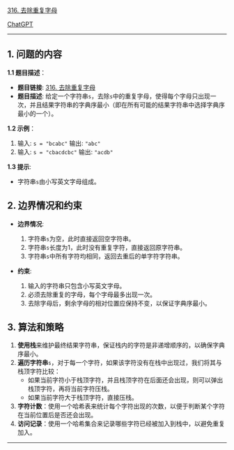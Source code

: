 [316. 去除重复字母](https://leetcode.cn/problems/remove-duplicate-letters)

[ChatGPT](https://chat.openai.com/share/0d04ee75-91e1-4547-8da8-3945cbbcb3c5)

---

## 1. 问题的内容
**1.1 题目描述**：
- **题目链接**: [316. 去除重复字母](https://leetcode.cn/problems/remove-duplicate-letters)
- **题目描述**: 给定一个字符串`s`，去除`s`中的重复字母，使得每个字母只出现一次，并且结果字符串的字典序最小（即在所有可能的结果字符串中选择字典序最小的一个）。

**1.2 示例**：
1. 输入: `s = "bcabc"`
   输出: `"abc"`
2. 输入: `s = "cbacdcbc"`
   输出: `"acdb"`

**1.3 提示**:
- 字符串`s`由小写英文字母组成。

## 2. 边界情况和约束
- **边界情况**:
  1. 字符串`s`为空，此时直接返回空字符串。
  2. 字符串`s`长度为1，此时没有重复字符，直接返回原字符串。
  3. 字符串`s`中所有字符均相同，返回去重后的单字符字符串。

- **约束**:
  1. 输入的字符串只包含小写英文字母。
  2. 必须去除重复的字母，每个字母最多出现一次。
  3. 去除字母后，剩余字母的相对位置应保持不变，以保证字典序最小。

## 3. 算法和策略
1. **使用栈**来维护最终结果字符串，保证栈内的字符是非递增顺序的，以确保字典序最小。
2. **遍历字符串**`s`，对于每一个字符，如果该字符没有在栈中出现过，我们将其与栈顶字符比较：
   - 如果当前字符小于栈顶字符，并且栈顶字符在后面还会出现，则可以弹出栈顶字符，再将当前字符压栈。
   - 如果当前字符大于栈顶字符，直接压栈。
3. **字符计数**：使用一个哈希表来统计每个字符出现的次数，以便于判断某个字符在当前位置后是否还会出现。
4. **访问记录**：使用一个哈希集合来记录哪些字符已经被加入到栈中，以避免重复加入。

---